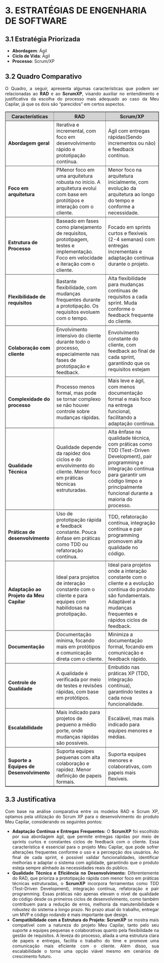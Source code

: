# **3. ESTRATÉGIAS DE ENGENHARIA DE SOFTWARE**

## **3.1 Estratégia Priorizada**

- **Abordagem**: Ágil
- **Ciclo de Vida**: Ágil
- **Processo**: Scrum/XP

## **3.2 Quadro Comparativo**
<p style="text-align: justify;"> 
O Quadro, a seguir, apresenta algumas características que podem ser relacionadas ao <strong>RAD</strong> e ao <strong>ScrumXP</strong>,  visando auxiliar no entendimento e justificativa da escolha do processo mais adequado ao caso da Meu Capilar, já que os dois são “parecidos” em certos aspectos.
</p>

<table border="1">
  <thead style="background-color: #D3D3D3;">
    <tr>
      <th><strong>Características</strong></th>
      <th><strong>RAD</strong></th>
      <th><strong>Scrum/XP</strong></th>
    </tr>
  </thead>
  <tbody>
    <tr>
      <td><strong>Abordagem geral</strong></td>
      <td>Iterativa e incremental, com foco em desenvolvimento rápido e prototipação contínua.</td>
      <td>Ágil com  entregas rápidas(Sendo incrementos ou não) e feedback contínuo. </td>
    </tr>
    <tr>
      <td><strong>Foco em arquitetura</strong></td>
      <td>PMenor foco em uma arquitetura robusta no início. A arquitetura evolui com base em protótipos e interação com o cliente. </td>
      <td>Menor foco na arquitetura inicialmente,  com evolução da arquitetura ao longo do  tempo e conforme a necessidade.</td>
    </tr>
    <tr>
      <td><strong>Estrutura de Processo</strong></td>
      <td>Baseado em fases como planejamento de requisitos, prototipagem, testes e implementação. Foco em velocidade e iteração com o cliente.</td>
      <td>Focado em sprints curtos e flexíveis (2-4  semanas) com entregas incrementais e  adaptação contínua durante o projeto.</td>
    </tr>
    <tr>
      <td><strong>Flexibilidade de requisitos</strong></td>
      <td>Bastante flexibilidade, com mudanças frequentes durante a prototipação. Os requisitos evoluem com o tempo.</td>
      <td>Alta flexibilidade para mudanças  contínuas de requisitos a cada sprint.  Muda conforme o feedback frequente do  cliente. </td>
    </tr>
    <tr>
      <td><strong>Colaboração com cliente</strong></td>
      <td>Envolvimento intensivo do cliente durante todo o processo, especialmente nas fases de prototipação e feedback.</td>
      <td>Envolvimento constante do cliente, com  feedback ao final de cada sprint,  garantindo que os requisitos estejam</td>
    </tr>
    <tr>
      <td><strong>Complexidade do processo</strong></td>
      <td>Processo menos formal, mas pode se tornar complexo se não houver controle sobre mudanças rápidas.</td>
      <td>Mais leve e ágil, com menos  documentação formal e mais foco na  entrega funcional, facilitando a adaptação  contínua.</td>
    </tr>
    <tr>
      <td><strong>Qualidade Técnica</strong></td>
      <td>Qualidade depende da rapidez dos ciclos e do envolvimento do cliente. Menor foco em práticas técnicas estruturadas.</td>
      <td>Alta ênfase na qualidade técnica, com  práticas como TDD (Test-Driven  Development), pair programming e  integração contínua para garantir um  código limpo e principalmente funcional durante a maioria do processo.</td>
    </tr>
    <tr>
      <td><strong>Práticas de desenvolvimento</strong></td>
      <td>Uso de prototipação rápida e feedback constante. Pouca ênfase em práticas como TDD ou refatoração contínua.</td>
      <td>TDD, refatoração contínua, integração contínua e pair programming promovem alta qualidade no código.</td>
    </tr>
    <tr>
      <td><strong>Adaptação ao Projeto da Meu Capilar</strong></td>
      <td>Ideal para projetos de interação constante com o cliente e para equipes com habilidosas na prototipação.</td>
      <td>Ideal para projetos onde a interação  constante com o cliente e a evolução  contínua do produto são fundamentais.  Adaptável a mudanças frequentes e  rápidos ciclos de feedback. </td>
    </tr>
    <tr>
      <td><strong>Documentação</strong></td>
      <td>Documentação mínima, focando mais em protótipos e comunicação direta com o cliente.</td>
      <td>Minimiza a documentação formal, focando em comunicação e feedback rápido.</td>
    </tr>
    <tr>
      <td><strong>Controle de Qualidade</strong></td>
      <td>A qualidade é verificada por meio de testes e revisões rápidas, com base em protótipos.</td>
      <td>Embutido nas práticas XP (TDD, integração contínua), garantindo testes a cada nova funcionalidade.</td>
    </tr>
    <tr>
      <td><strong>Escalabilidade</strong></td>
      <td>Mais indicado para projetos de pequeno a médio porte, onde mudanças rápidas são possíveis.</td>
      <td>Escalável, mas mais indicado para equipes menores e médias.</td>
    </tr>
    <tr>
      <td><strong>Suporte a Equipes de Desenvolvimento</strong></td>
      <td>Suporta equipes pequenas com alta colaboração e rapidez. Menor definição de papeis formais.</td>
      <td>Suporta equipes menores e colaborativas, com papeis mais flexíveis.</td>
    </tr>
  </tbody>
</table>


## **3.3 Justificativa**

<p style="text-align: justify;">Com base na análise comparativa entre os modelos RAD e Scrum XP, optamos pela utilização do Scrum XP para o desenvolvimento do produto Meu Capilar, considerando os seguintes pontos:</p>

<ul>
    <li style="text-align: justify;"><strong>Adaptação Contínua e Entregas Frequentes:</strong> O <strong>ScrumXP</strong> foi escolhido por sua abordagem ágil, que permite entregas rápidas por meio de sprints curtos e constantes ciclos de feedback com o cliente. Essa característica é essencial para o projeto Meu Capilar, que pode sofrer alterações frequentes conforme o uso e a percepção dos usuários. Ao final de cada sprint, é possível validar funcionalidades, identificar melhorias e adaptar o sistema com agilidade, garantindo que o produto esteja sempre alinhado às necessidades reais do público.</li>
    <li style="text-align: justify;"><strong>Qualidade Técnica e Eficiência no Desenvolvimento:</strong> Diferentemente do RAD, que prioriza a prototipação rápida com menor foco em práticas técnicas estruturadas, o <strong>ScrumXP</strong> incorpora ferramentas como TDD (Test-Driven Development), integração contínua, refatoração e pair programming. Essas práticas não apenas elevam o nível de qualidade do código desde os primeiros ciclos de desenvolvimento, como também contribuem para a redução de erros, melhoria da manutenibilidade e robustez do sistema a longo prazo. No prazo atual do trabalho, entregar um MVP e código rodando é mais importante que design.</li>
    <li style="text-align: justify;"><strong>Compatibilidade com a Estrutura do Projeto:</strong><strong> ScrumXP</strong> se mostra mais compatível com a natureza do projeto Meu Capilar, tanto pelo seu suporte a equipes pequenas e colaborativas quanto pela flexibilidade na gestão de requisitos. A leveza do processo, aliada a uma estrutura clara de papeis e entregas, facilita o trabalho do time e promove uma comunicação mais eficiente com o cliente. Além disso, sua escalabilidade o torna uma opção viável mesmo em cenários de crescimento futuro.</li>
</ul>